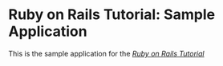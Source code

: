 # Ruby on Rails Tutorial: Sample Application

This is the sample application for the [*Ruby on Rails Tutorial*](http://www.railstutorial.org/)

